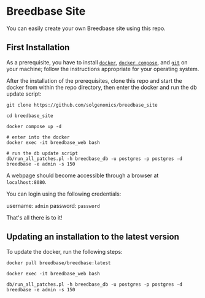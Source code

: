 
# Breedbase Site

You can easily create your own Breedbase site using this repo. 

## First Installation

As a prerequisite, you have to install [```docker```](https://docs.docker.com/engine/install/), [```docker compose```](https://docs.docker.com/compose/install/), and [```git```](https://git-scm.com/book/en/v2/Getting-Started-Installing-Git) on your machine; follow the instructions appropriate for your operating system.

After the installation of the prerequisites, clone this repo and start the docker from within the repo directory, then enter the docker and run the db update script:

```
git clone https://github.com/solgenomics/breedbase_site

cd breedbase_site

docker compose up -d

# enter into the docker
docker exec -it breedbase_web bash

# run the db update script
db/run_all_patches.pl -h breedbase_db -u postgres -p postgres -d breedbase -e admin -s 150
```
A webpage should become accessible through a browser at ```localhost:8080```.

You can login using the following credentials:

username: ```admin```
password: ```password```

That's all there is to it!

## Updating an installation to the latest version

To update the docker, run the following steps:

```
docker pull breedbase/breedbase:latest

docker exec -it breedbase_web bash

db/run_all_patches.pl -h breedbase_db -u postgres -p postgres -d breedbase -e admin -s 150
```


